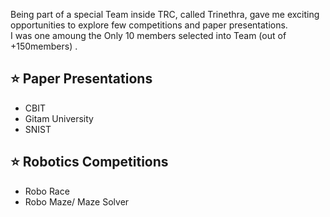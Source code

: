 Being part of a special Team inside TRC, called Trinethra, gave me exciting opportunities to explore few competitions and paper presentations.
<br> I was one amoung the Only 10 members selected into Team (out of +150members) .
## ⭐ Paper Presentations
- CBIT
- Gitam University
- SNIST

## ⭐ Robotics Competitions
- Robo Race
- Robo Maze/ Maze Solver
